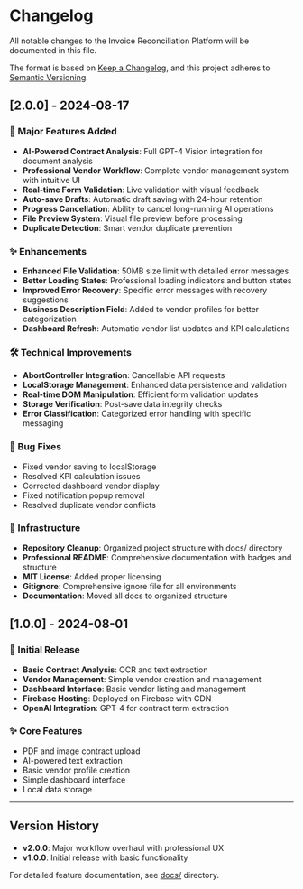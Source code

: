 # Changelog

All notable changes to the Invoice Reconciliation Platform will be documented in this file.

The format is based on [Keep a Changelog](https://keepachangelog.com/en/1.0.0/),
and this project adheres to [Semantic Versioning](https://semver.org/spec/v2.0.0.html).

## [2.0.0] - 2024-08-17

### 🚀 Major Features Added
- **AI-Powered Contract Analysis**: Full GPT-4 Vision integration for document analysis
- **Professional Vendor Workflow**: Complete vendor management system with intuitive UI
- **Real-time Form Validation**: Live validation with visual feedback
- **Auto-save Drafts**: Automatic draft saving with 24-hour retention
- **Progress Cancellation**: Ability to cancel long-running AI operations
- **File Preview System**: Visual file preview before processing
- **Duplicate Detection**: Smart vendor duplicate prevention

### ✨ Enhancements
- **Enhanced File Validation**: 50MB size limit with detailed error messages
- **Better Loading States**: Professional loading indicators and button states
- **Improved Error Recovery**: Specific error messages with recovery suggestions
- **Business Description Field**: Added to vendor profiles for better categorization
- **Dashboard Refresh**: Automatic vendor list updates and KPI calculations

### 🛠️ Technical Improvements
- **AbortController Integration**: Cancellable API requests
- **LocalStorage Management**: Enhanced data persistence and validation
- **Real-time DOM Manipulation**: Efficient form validation updates
- **Storage Verification**: Post-save data integrity checks
- **Error Classification**: Categorized error handling with specific messaging

### 🐛 Bug Fixes
- Fixed vendor saving to localStorage
- Resolved KPI calculation issues
- Corrected dashboard vendor display
- Fixed notification popup removal
- Resolved duplicate vendor conflicts

### 🔧 Infrastructure
- **Repository Cleanup**: Organized project structure with docs/ directory
- **Professional README**: Comprehensive documentation with badges and structure
- **MIT License**: Added proper licensing
- **Gitignore**: Comprehensive ignore file for all environments
- **Documentation**: Moved all docs to organized structure

## [1.0.0] - 2024-08-01

### 🚀 Initial Release
- **Basic Contract Analysis**: OCR and text extraction
- **Vendor Management**: Simple vendor creation and management
- **Dashboard Interface**: Basic vendor listing and management
- **Firebase Hosting**: Deployed on Firebase with CDN
- **OpenAI Integration**: GPT-4 for contract term extraction

### ✨ Core Features
- PDF and image contract upload
- AI-powered text extraction
- Basic vendor profile creation
- Simple dashboard interface
- Local data storage

---

## Version History

- **v2.0.0**: Major workflow overhaul with professional UX
- **v1.0.0**: Initial release with basic functionality

For detailed feature documentation, see [docs/](docs/) directory.